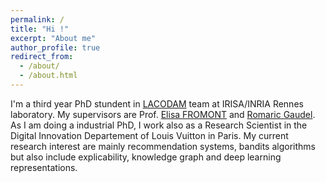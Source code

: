 ```yaml
---
permalink: /
title: "Hi !"
excerpt: "About me"
author_profile: true
redirect_from: 
  - /about/
  - /about.html
---
```

I'm a third year PhD stundent in  [LACODAM](https://team.inria.fr/lacodam/fr/) team at IRISA/INRIA Rennes laboratory. My supervisors are Prof.  [Elisa FROMONT](http://people.irisa.fr/Elisa.Fromont/) and [Romaric Gaudel](https://sites.google.com/site/romaricgaudel/). As I am doing a industrial PhD, I work also as a Research Scientist in the Digital Innovation Departement of Louis Vuitton in Paris. My current research interest are mainly recommendation systems, bandits algorithms but also include explicability, knowledge graph and deep learning representations.
